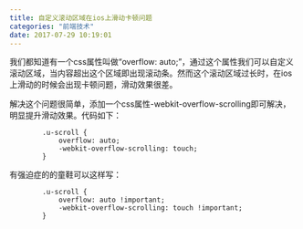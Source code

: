 ```yaml
---
title: 自定义滚动区域在ios上滑动卡顿问题
categories: "前端技术"
date: 2017-07-29 10:19:01
---
```


我们都知道有一个css属性叫做“overflow: auto;”，通过这个属性我们可以自定义滚动区域，当内容超出这个区域即出现滚动条。然而这个滚动区域过长时，在ios上滑动的时候会出现卡顿问题，滑动效果很差。


<!--more-->
 
解决这个问题很简单，添加一个css属性-webkit-overflow-scrolling即可解决，明显提升滑动效果。代码如下：          
```
		.u-scroll {
		    overflow: auto;
		    -webkit-overflow-scrolling: touch;
		}    
```     
有强迫症的的童鞋可以这样写：    
```
		.u-scroll {
		    overflow: auto !important;
		    -webkit-overflow-scrolling: touch !important;
		}    
``` 